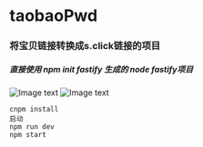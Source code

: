 # taobaoPwd 
### 将宝贝链接转换成s.click链接的项目
##### 直接使用 npm init fastify 生成的 node fastify项目
![Image text](https://img.shields.io/badge/npm-6.14.4-green.svg)
![Image text](https://img.shields.io/badge/node-12.14.1+-green.svg)
```
cnpm install
启动
npm run dev
npm start
```
